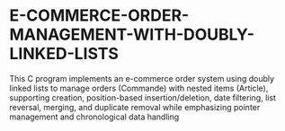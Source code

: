 # E-COMMERCE-ORDER-MANAGEMENT-WITH-DOUBLY-LINKED-LISTS
This C program implements an e-commerce order system using doubly linked lists to manage orders (Commande) with nested items (Article), supporting creation, position-based insertion/deletion, date filtering, list reversal, merging, and duplicate removal while emphasizing pointer management and chronological data handling
